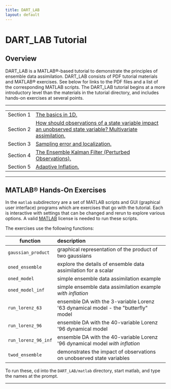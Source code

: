 ```yaml
---
title: DART_LAB
layout: default
---
```


# DART_LAB Tutorial

## Overview
DART_LAB is a MATLAB®-based tutorial to demonstrate the principles of 
ensemble data assimilation.
DART_LAB consists of PDF tutorial materials and MATLAB® exercises.
See below for links to the PDF files and a list of the
corresponding MATLAB scripts.
The DART_LAB tutorial begins at a more introductory level than the materials in
the tutorial directory, and includes hands-on exercises at several points.
<!-- In a workshop setting, the full tutorial materials and exercises took
about 1.5 days to complete. -->

-----

<table>
<tbody>
<tr><td>Section 1</td><td><a href="../DART_LAB/presentation/DART_LAB_Section_01.pdf">The basics in 1D.</a></td></tr>
<tr><td>Section 2</td><td><a href="../DART_LAB/presentation/DART_LAB_Section_02.pdf">How should observations of a state variable impact an unobserved state variable? Multivariate assimilation.</a></td></tr>
<tr><td>Section 3</td><td><a href="../DART_LAB/presentation/DART_LAB_Section_03.pdf">Sampling error and localization.</a></td></tr>
<tr><td>Section 4</td><td><a href="../DART_LAB/presentation/DART_LAB_Section_04.pdf">The Ensemble Kalman Filter (Perturbed Observations).</a></td></tr>
<tr><td>Section 5</td><td><a href="../DART_LAB/presentation/DART_LAB_Section_05.pdf">Adaptive Inflation.</a></td></tr>
</tbody>
</table>

<span id="Matlab"></span>

-----

## MATLAB® Hands-On Exercises

In the `matlab` subdirectory are a set of MATLAB scripts and GUI
(graphical user interface) programs which are exercises that go with the
tutorial. Each is interactive with settings that can be changed and
rerun to explore various options. A valid
[MATLAB](http:/v0.0.2/www.mathworks.com/products/matlab/)
license is needed to run these scripts.

The exercises use the following functions:

| function            | description |
| ---                 | :---         |
| `gaussian_product`  | graphical representation of the product of two gaussians |
| `oned_ensemble`     | explore the details of ensemble data assimilation for a scalar |
| `oned_model`        | simple ensemble data assimilation example |
| `oned_model_inf`    | simple ensemble data assimilation example *with inflation* |
| `run_lorenz_63`     | ensemble DA with the 3-variable Lorenz '63 dynamical model - the "butterfly" model |
| `run_lorenz_96`     | ensemble DA with the 40-variable Lorenz '96 dynamical model |
| `run_lorenz_96_inf` | ensemble DA with the 40-variable Lorenz '96 dynamical model *with inflation* |
| `twod_ensemble`     | demonstrates the impact of observations on unobserved state variables |

To run these, cd into the `DART_LAB/matlab` directory, start matlab, and
type the names at the prompt.

-----

